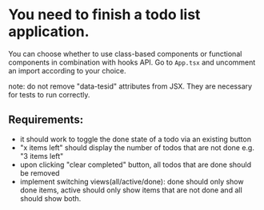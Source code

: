 # You need to finish a todo list application.

You can choose whether to use class-based components or functional components in combination with hooks API. Go to `App.tsx` and uncomment an import according to your choice.

note: do not remove "data-tesid" attributes from JSX. They are necessary for tests to run correctly.

## Requirements:

* it should work to toggle the done state of a todo via an existing button
* "x items left" should display the number of todos that are not done e.g. "3 items left"
* upon clicking "clear completed" button, all todos that are done should be removed
* implement switching views(all/active/done): done should only show done items, active should only show items that are not done and all should show both.